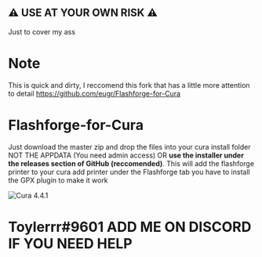 ## :warning: USE AT YOUR OWN RISK :warning:
Just to cover my ass
# Note
This is quick and dirty, I reccomend this fork that has a little more attention to detail 
https://github.com/eugr/Flashforge-for-Cura

# Flashforge-for-Cura

Just download the master zip and drop the files into your cura install folder NOT THE APPDATA (You need admin access) OR **use the installer under the releases section of GitHub (reccomended)**.
This will add the flashforge printer to your cura add printer under the Flashforge tab you have to install the GPX plugin to make it work


![Cura 4.4.1](https://i.imgur.com/Jsk94T4.png)



# Toylerrr#9601 ADD ME ON DISCORD IF YOU NEED HELP
